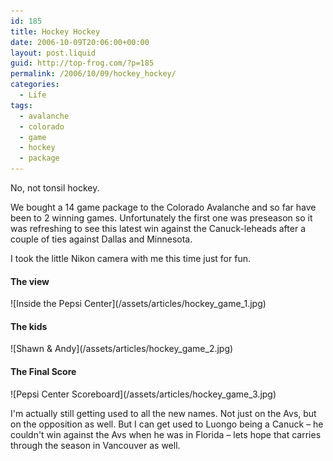 ```yaml
---
id: 185
title: Hockey Hockey
date: 2006-10-09T20:06:00+00:00
layout: post.liquid
guid: http://top-frog.com/?p=185
permalink: /2006/10/09/hockey_hockey/
categories:
  - Life
tags:
  - avalanche
  - colorado
  - game
  - hockey
  - package
---
```

No, not tonsil hockey.

We bought a 14 game package to the Colorado Avalanche and so far have been to 2 winning games. Unfortunately the first one was preseason so it was refreshing to see this latest win against the Canuck-leheads after a couple of ties against Dallas and Minnesota.

I took the little Nikon camera with me this time just for fun.

#### The view

<span class="frame">
  ![Inside the Pepsi Center](/assets/articles/hockey_game_1.jpg)
</span>

#### The kids

<span class="frame">
  ![Shawn & Andy](/assets/articles/hockey_game_2.jpg)
</span>

#### The Final Score

<span class="frame">
  ![Pepsi Center Scoreboard](/assets/articles/hockey_game_3.jpg)
</span>

I'm actually still getting used to all the new names. Not just on the Avs, but on the opposition as well. But I can get used to Luongo being a Canuck – he couldn't win against the Avs when he was in Florida – lets hope that carries through the season in Vancouver as well.
